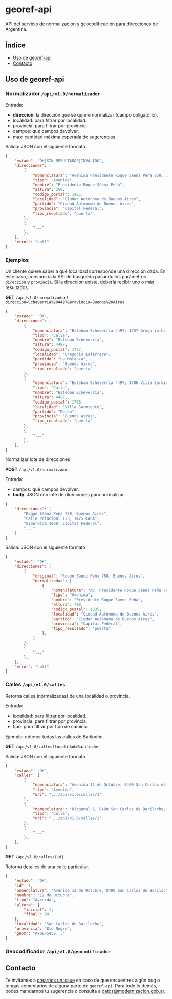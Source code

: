 # georef-api
API del servicio de normalización y geocodificación para direcciones de Argentina.

## Índice 
* [Uso de georef-api](#uso-de-georef-api)
* [Contacto](#contacto)

## Uso de georef-api

### Normalizador `/api/v1.0/normalizador`

Entrada:
- **direccion**: la dirección que se quiere normalizar (campo obligatorio).
- localidad: para filtrar por localidad.
- provincia: para filtrar por provincia.
- campos: qué campos devolver.
- max: cantidad máxima esperada de sugerencias.

Salida: JSON con el siguiente formato.
```json
{
    "estado": "OK|SIN_RESULTADOS|INVALIDO",
    "direcciones": [
        {
            "nomenclatura": "Avenida Presidente Roque Sáenz Peña 250, 1425 Ciudad ...",
            "tipo": "Avenida",
            "nombre": "Presidente Roque Sáenz Peña",
            "altura": 250,
            "codigo_postal": 1425,
            "localidad": "Ciudad Autónoma de Buenos Aires",
            "partido": "Ciudad Autónoma de Buenos Aires",
            "provincia": "Capital Federal",
            "tipo_resultado": "puerta"
        },
        {
            "..."
        },
    ],
    "error": "null"
}
```

### Ejemplos

Un cliente quiere saber a qué localidad corresponde una dirección dada.
En este caso, consumiría la API de búsqueda pasando los parámetros `dirección` y `provincia`.
Si la dirección existe, debería recibir uno o más resultados.

**GET** `/api/v1.0/normalizador?direccion=Echeverria%204497&provincia=Buenos%20Aires`

```json
{
    "estado": "OK",
    "direcciones": [
        {
            "nomenclatura": "Esteban Echeverría 4497, 1757 Gregorio Laferrere, Buenos Aires",
            "tipo": "Calle",
            "nombre": "Esteban Echeverría",
            "altura": 4497,
            "codigo_postal": 1757,
            "localidad": "Gregorio Laferrere",
            "partido": "La Matanza",
            "provincia": "Buenos Aires",
            "tipo_resultado": "puerta"
        },
        {
            "nomenclatura": "Esteban Echeverría 4497, 1706 Villa Sarmiento, Buenos Aires",
            "tipo": "Calle",
            "nombre": "Esteban Echeverría",
            "altura": 4497,
            "codigo_postal": 1706,
            "localidad": "Villa Sarmiento",
            "partido": "Morón",
            "provincia": "Buenos Aires",
            "tipo_resultado": "puerta"
        },
        {
            "..."
        },
    ],
}
```

Normalizar lote de direcciones

**POST** `/api/v1.0/normalizador`

Entrada:
- campos: qué campos devolver.
- **body**: JSON con lote de direcciones para normalizar.
```json
{
    "direcciones": [
        "Roque Sáenz Peña 788, Buenos Aires",
        "Calle Principal 123, 1425 CABA",
        "Esmeralda 1000, Capital Federal",
        "..."
    ]
}
```

Salida: JSON con el siguiente formato
```json
{
    "estado": "OK",
    "direcciones": [
        {
            "original": "Roque Sáenz Peña 788, Buenos Aires",
            "normalizadas": [
                {
                    "nomenclatura": "Av. Presidente Roque Sáenz Peña 788, 1035 Ciudad Autónoma ...",
                    "tipo": "Avenida",
                    "nombre": "Presidente Roque Sáenz Peña",
                    "altura": 788,
                    "codigo_postal": 1035,
                    "localidad": "Ciudad Autónoma de Buenos Aires",
                    "partido": "Ciudad Autónoma de Buenos Aires",
                    "provincia": "Capital Federal",
                    "tipo_resultado": "puerta"
                },
            ]
        },
        {
            "..."
        },
    ],
    "error": "null"
}
```

### Calles `/api/v1.0/calles`
Retorna calles (normalizadas) de una localidad o provincia.

Entrada:
- localidad: para filtrar por localidad.
- provincia: para filtrar por provincia.
- tipo: para filtrar por tipo de camino.

Ejemplo: obtener todas las calles de Bariloche.

**GET** `/api/v1.0/calles?localidad=Bariloche`

Salida: JSON con el siguiente formato
```json
{
    "estado": "OK",
    "calles": [
        {
            "nomenclatura": "Avenida 12 de Octubre, 8400 San Carlos de Bariloche, Río Negro",
            "tipo": "Avenida",
            "uri": ".../api/v1.0/calles/1"
        },
        {
            "nomenclatura": "Diagonal 1, 8400 San Carlos de Bariloche, Río Negro",
            "tipo": "Calle",
            "uri": ".../api/v1.0/calles/2"
        },
        {
            "..."
        },
    ],
}
```

**GET** `/api/v1.0/calles/{id}`

Retorna detalles de una calle particular.

```json
{
    "estado": "OK",
    "id": 1,
    "nomenclatura": "Avenida 12 de Octubre, 8400 San Carlos de Bariloche, Río Negro",
    "nombre": "12 de Octubre",
    "tipo": "Avenida",
    "altura": {
        "inicial": 1,
        "final": 99
    },
    "localidad": "San Carlos de Bariloche",
    "provincia": "Río Negro",
    "geom": "Ax0BF543E..."
}
```

### Geocodificador `/api/v1.0/geocodificador`


## Contacto
Te invitamos a [crearnos un issue](https://github.com/datosgobar/georef-api/issues/new?title=Encontre-un-bug-en-georef-api) en caso de que encuentres algún bug o tengas comentarios     de alguna parte de `georef-api`. Para todo lo demás, podés mandarnos tu sugerencia o consulta a [datos@modernizacion.gob.ar](mailto:datos@modernizacion.gob.ar).